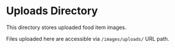 # Uploads Directory

This directory stores uploaded food item images.

Files uploaded here are accessible via `/images/uploads/` URL path.
